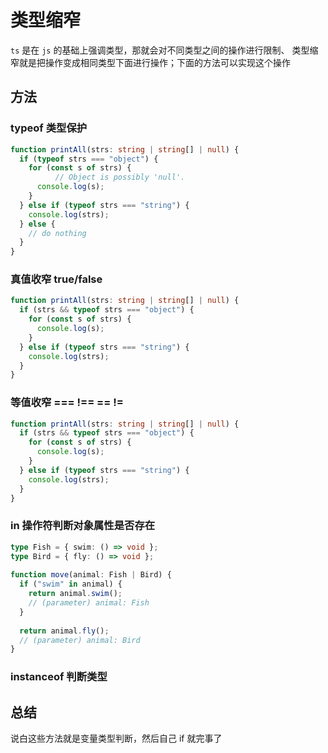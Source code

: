 # 类型缩窄

`ts` 是在 `js` 的基础上强调类型，那就会对不同类型之间的操作进行限制、 类型缩窄就是把操作变成相同类型下面进行操作；下面的方法可以实现这个操作



## 方法

### typeof 类型保护

```ts
function printAll(strs: string | string[] | null) {
  if (typeof strs === "object") {
    for (const s of strs) {
		  // Object is possibly 'null'.
      console.log(s);
    }
  } else if (typeof strs === "string") {
    console.log(strs);
  } else {
    // do nothing
  }
}
```



### 真值收窄 true/false

```ts
function printAll(strs: string | string[] | null) {
  if (strs && typeof strs === "object") {
    for (const s of strs) {
      console.log(s);
    }
  } else if (typeof strs === "string") {
    console.log(strs);
  }
}
```



### 等值收窄 === !== == !=

```ts
function printAll(strs: string | string[] | null) {
  if (strs && typeof strs === "object") {
    for (const s of strs) {
      console.log(s);
    }
  } else if (typeof strs === "string") {
    console.log(strs);
  }
}
```



### in 操作符判断对象属性是否存在

```ts
type Fish = { swim: () => void };
type Bird = { fly: () => void };
 
function move(animal: Fish | Bird) {
  if ("swim" in animal) {
    return animal.swim();
    // (parameter) animal: Fish
  }
 
  return animal.fly();
  // (parameter) animal: Bird
}
```



### instanceof 判断类型





## 总结

说白这些方法就是变量类型判断，然后自己 if 就完事了